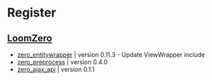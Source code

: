 # Register

## [LoomZero](https://github.com/LoomZero)

- [zero_entitywrapper](https://github.com/LoomZero/zero_entitywrapper) | version 0.11.3 - Update ViewWrapper include
- [zero_preprocess](https://github.com/LoomZero/zero_preprocess) | version 0.4.0
- [zero_ajax_api](https://github.com/LoomZero/zero_ajax_api) | version 0.1.1
